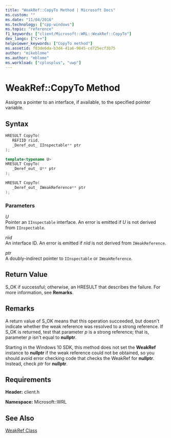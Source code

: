 ```yaml
---
title: "WeakRef::CopyTo Method | Microsoft Docs"
ms.custom: ""
ms.date: "11/04/2016"
ms.technology: ["cpp-windows"]
ms.topic: "reference"
f1_keywords: ["client/Microsoft::WRL::WeakRef::CopyTo"]
dev_langs: ["C++"]
helpviewer_keywords: ["CopyTo method"]
ms.assetid: f83de6da-b3d4-41a6-9845-cd725ecf3b75
author: "mikeblome"
ms.author: "mblome"
ms.workload: ["cplusplus", "uwp"]
---
```

# WeakRef::CopyTo Method

Assigns a pointer to an interface, if available, to the specified pointer variable.

## Syntax

```cpp
HRESULT CopyTo(
   REFIID riid,
   _Deref_out_ IInspectable** ptr
);

template<typename U>
HRESULT CopyTo(
   _Deref_out_ U** ptr
);

HRESULT CopyTo(
   _Deref_out_ IWeakReference** ptr
);
```

### Parameters

*U*  
Pointer an `IInspectable` interface. An error is emitted if *U* is not derived from `IInspectable`.

*riid*  
An interface ID. An error is emitted if *riid* is not derived from `IWeakReference`.

*ptr*  
A doubly-indirect pointer to `IInspectable` or `IWeakReference`.

## Return Value

S_OK if successful; otherwise, an HRESULT that describes the failure. For more information, see **Remarks**.

## Remarks

A return value of S_OK means that this operation succeeded, but doesn't indicate whether the weak reference was resolved to a strong reference. If S_OK is returned, test that parameter *p* is a strong reference; that is, parameter *p* isn't equal to **nullptr**.

Starting in the Windows 10 SDK, this method does not set the **WeakRef** instance to **nullptr** if the weak reference could not be obtained, so you should avoid error checking code that checks the WeakRef for **nullptr**. Instead, check *ptr* for **nullptr**.

## Requirements

**Header:** client.h

**Namespace:** Microsoft::WRL

## See Also

[WeakRef Class](../windows/weakref-class.md)